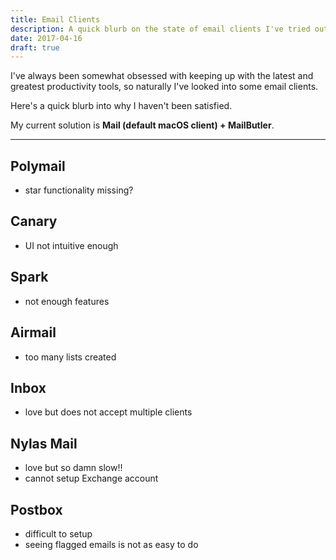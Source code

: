 ```yaml
---
title: Email Clients
description: A quick blurb on the state of email clients I've tried out.
date: 2017-04-16
draft: true
---
```


I've always been somewhat obsessed with keeping up with the latest and greatest
productivity tools, so naturally I've looked into some email clients.

Here's a quick blurb into why I haven't been satisfied.

My current solution is **Mail (default macOS client) + MailButler**.

---

## Polymail

* star functionality missing?

## Canary

* UI not intuitive enough

## Spark

* not enough features

## Airmail

* too many lists created

## Inbox

* love but does not accept multiple clients

## Nylas Mail

* love but so damn slow!!
* cannot setup Exchange account

## Postbox

* difficult to setup
* seeing flagged emails is not as easy to do
